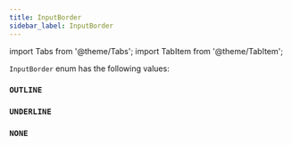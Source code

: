```yaml
---
title: InputBorder
sidebar_label: InputBorder
---
```

import Tabs from '@theme/Tabs';
import TabItem from '@theme/TabItem';

`InputBorder` enum has the following values:

### `OUTLINE`
### `UNDERLINE`
### `NONE`